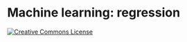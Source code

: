 # Machine learning: regression

[![Creative Commons License](https://i.creativecommons.org/l/by/4.0/80x15.png)](http://creativecommons.org/licenses/by/4.0/)

